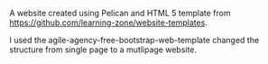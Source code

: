 A website created using Pelican and HTML 5 template from https://github.com/learning-zone/website-templates.

I used the agile-agency-free-bootstrap-web-template	changed the structure from single page to a mutlipage website.
